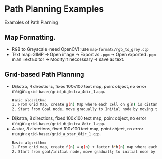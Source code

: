 # Path Planning Examples
Examples of Path Planning

## Map Formatting.
* RGB to Greyscale (need OpenCV): use `map-formats/rgb_to_grey.cpp`
* Text map: GIMP -> Open image -> Export as `.pgm` -> Open exported `.pgm` in an Text Editor -> Modify if neccessary -> save as text.

## Grid-based Path Planning
* Dijkstra, 4 directions, fixed 100x100 text map, point object, no error margin: `grid-based/grid_dijkstra_4dir_1.cpp`.
  ```sh
  Basic algorithm:
  1. From Grid Map, create g(n) Map where each cell on g(n) is distance from that cell to Initial Position.
  2. Start from Goal node, move gradually to Initial node by moving to adjacent cell with smallest cost.
  ```
* Dijkstra, 8 directions, fixed 100x100 text map, point object, no error margin: `grid-based/grid_dijkstra_8dir_1.cpp`.
* A-star, 8 directions, fixed 100x100 text map, point object, no error margin: `grid-based/grid_a_star_8dir_1.cpp`.
  ```sh
  Basic algorithm:
  1. From grid map, create f(n) = g(n) + factor_h*h(n) map where each cell on g(n) is distance from that cell to initial position and each cell on h(n) is heuristic value to the goal
  2. Start from goal/initial node, move gradually to initial node by moving to adjacent cell with smallest cost.
  ```

